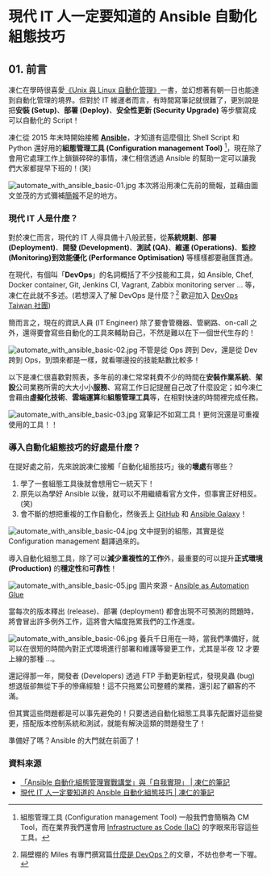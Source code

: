 # 現代 IT 人一定要知道的 Ansible 自動化組態技巧

## 01. 前言

凍仁在學時很喜愛[《Unix 與 Linux 自動化管理》](http://www.drmaster.com.tw/Bookinfo.asp?BookID=OS20109)一書，並幻想著有朝一日也能達到自動化管理的境界。但對於 IT 維運者而言，有時間寫筆記就很難了，更別說是把**安裝 (Setup)**、**部署 (Deploy)**、**安全性更新 (Security Upgrade)** 等步驟寫成可以自動化的 Script！

凍仁從 2015 年末時開始接觸 [**Ansible**](https://ansible.com)，才知道有這麼個比 Shell Script 和 Python 還好用的**組態管理工具 (Configuration management Tool)** [^1]，現在除了會用它處理工作上鎖鎖碎碎的事情，凍仁相信透過 Ansible 的幫助一定可以讓我們大家都提早下班的！(笑)

![automate_with_ansible_basic-01.jpg](imgs/automate_with_ansible_basic-01.jpg)
本次將沿用凍仁先前的簡報，並藉由圖文並茂的方式彌補[簡報](http://note.drx.tw/2016/05/automate-with-ansible-basic.html)不足的地方。


### 現代 IT 人是什麼？

對於凍仁而言，現代的 IT 人得具備十八般武藝，從**系統規劃**、**部署 (Deployment)**、**開發 (Development)**、**測試 (QA)**、**維運 (Operations)**、**監控 (Monitoring)**到**效能優化 (Performance Optimisation)** 等樣樣都要融匯貫通。

在現代，有個叫「**DevOps**」的名詞概括了不少技能和工具，如 Ansible, Chef, Docker container, Git, Jenkins CI, Vagrant, Zabbix monitoring server … 等，凍仁在此就不多述。(若想深入了解 DevOps 是什麼？[^2] 歡迎加入 [DevOps Taiwan 社團](https://www.facebook.com/groups/DevOpsTaiwan/))

簡而言之，現在的資訊人員 (IT Engineer) 除了要會管機器、管網路、on-call 之外，還得要會寫些自動化的工具來輔助自己，不然是難以在下一個世代生存的！

![automate_with_ansible_basic-02.jpg](imgs/automate_with_ansible_basic-02.jpg)
不管是從 Ops 跨到 Dev，還是從 Dev 跨到 Ops，到頭來都是一樣，就看哪邊投的技能點數比較多！

以下是凍仁很喜歡對照表，多年前的凍仁常常耗費不少的時間在**安裝作業系統**、**架設**公司業務所需的大大小小**服務**、寫寫工作日記提醒自己改了什麼設定；如今凍仁會藉由**虛擬化技術**、**雲端運算**和**組態管理工具**等，在相對快速的時間裡完成任務。

![automate_with_ansible_basic-03.jpg](imgs/automate_with_ansible_basic-03.jpg)
寫筆記不如寫工具！更何況還是可重複使用的工具！！


### 導入自動化組態技巧的好處是什麼？

在提好處之前，先來說說凍仁接觸「自動化組態技巧」後的**壞處**有哪些？

1. 學了一套組態工具後就會想用它一統天下！
2. 原先以為學好 Ansible 以後，就可以不用繼續看官方文件，但事實正好相反。(笑)
3. 會不斷的想把重複的工作自動化，然後丟上 [GitHub](https://github.com/chusiang?utf8=✓&tab=repositories&q=ansible) 和 [Ansible Galaxy](https://galaxy.ansible.com/chusiang/)！

![automate_with_ansible_basic-04.jpg](imgs/automate_with_ansible_basic-04.jpg)
文中提到的組態，其實是從 Configuration management 翻譯過來的。

導入自動化組態工具，除了可以**減少重複性的工作**外，最重要的可以提升**正式環境 (Production)** 的**穩定性**和**可靠性**！

![automate_with_ansible_basic-05.jpg](imgs/automate_with_ansible_basic-05.jpg)
圖片來源 - [Ansible as Automation Glue](https://www.ansible.com/blog/ansible-automation-glue)

當每次的版本釋出 (release)、部署 (deployment) 都會出現不可預測的問題時，將會冒出許多例外工作，這將會大幅度拖累我們的工作進度。

![automate_with_ansible_basic-06.jpg](imgs/automate_with_ansible_basic-06.jpg)
養兵千日用在一時，當我們準備好，就可以在很短的時間內對正式環境進行部署和維護等變更工作，尤其是半夜 12 才要上線的那種 ...。

還記得那一年，開發者 (Developers) 透過 FTP 手動更新程式，發現臭蟲 (bug) 想退版卻無從下手的慘痛經驗！這不只拖累公司整體的業務，還引起了顧客的不滿。

但其實這些問題都是可以事先避免的！只要透過自動化組態工具事先配置好這些變更，搭配版本控制系統和測試，就能有解決這類的問題發生了！

準備好了嗎？Ansible 的大門就在前面了！


### 資料來源

* [「Ansible 自動化組態管理實戰講堂」與「自我實現」 | 凍仁的筆記](http://note.drx.tw/2016/03/ansible-workshop-and-self-realization.html)
* [現代 IT 人一定要知道的 Ansible 自動化組態技巧 | 凍仁的筆記](http://note.drx.tw/2016/05/automate-with-ansible-basic.html)


[^1]: 組態管理工具 (Configuration management Tool) 一般我們會簡稱為 CM Tool，而在業界我們還會用 [Infrastructure as Code (IaC)](https://en.wikipedia.org/wiki/Infrastructure_as_Code) 的字眼來形容這些工具。

[^2]: 隔壁棚的 Miles 有專門撰寫篇[什麼是 DevOps？](http://ithelp.ithome.com.tw/articles/10184557)的文章，不妨也參考一下喔。

